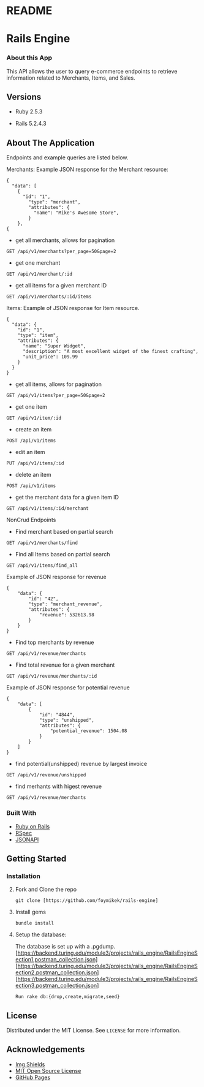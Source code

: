 # README

# Rails Engine

### About this App

This API allows the user to query e-commerce endpoints to retrieve information related to Merchants, Items, and Sales.

## Versions

- Ruby 2.5.3

- Rails 5.2.4.3



<!-- ABOUT THE PROJECT -->
## About The Application

Endpoints and example queries are listed below.

Merchants:
Example JSON response for the Merchant resource:
```
{
  "data": [
    {
      "id": "1",
        "type": "merchant",
        "attributes": {
          "name": "Mike's Awesome Store",
        }
    },
{
```
- get all merchants, allows for pagination
```
GET /api/v1/merchants?per_page=50&page=2
```
- get one merchant
```
GET /api/v1/merchant/:id
```
- get all items for a given merchant ID
```
GET /api/v1/merchants/:id/items 
```


Items:
Example of JSON response for Item resource.
```
{
  "data": {
    "id": "1",
    "type": "item",
    "attributes": {
      "name": "Super Widget",
      "description": "A most excellent widget of the finest crafting",
      "unit_price": 109.99
    }
  }
}
```
- get all items, allows for pagination
```
GET /api/v1/items?per_page=50&page=2
```
- get one item
```
GET /api/v1/item/:id
```
- create an item
```
POST /api/v1/items
```
- edit an item
```
PUT /api/v1/items/:id
```
- delete an item
```
POST /api/v1/items
```
- get the merchant data for a given item ID
```
GET /api/v1/items/:id/merchant
```

NonCrud Endpoints
- Find merchant based on partial search
```
GET /api/v1/merchants/find
```
- Find all Items based on partial search
```
GET /api/v1/items/find_all
```

Example of JSON response for revenue
```
{
    "data": {
        "id": "42",
        "type": "merchant_revenue",
        "attributes": {
            "revenue": 532613.98
        }
    }
}
```

- Find top merchants by revenue
```
GET /api/v1/revenue/merchants
```
- Find total revenue for a given merchant
```
GET /api/v1/revenue/merchants/:id
```

Example of JSON response for potential revenue
```
{
    "data": [
        {
            "id": "4844",
            "type": "unshipped",
            "attributes": {
                "potential_revenue": 1504.08
            }
        }
    ]
}
```

- find potential(unshipped) revenue by largest invoice
```
GET /api/v1/revenue/unshipped
```
- find merhants with higest revenue
```
GET /api/v1/revenue/merchants
```

### Built With

* [Ruby on Rails](https://rubyonrails.org/)
* [RSpec](https://github.com/rspec/rspec-rails)
* [JSONAPI](https://github.com/jsonapi-serializer/jsonapi-serializer)



<!-- GETTING STARTED -->
## Getting Started

### Installation

2. Fork and Clone the repo
   ```
   git clone [https://github.com/foymikek/rails-engine]
   ```
3. Install gems
   ```
   bundle install
   ```
4. Setup the database: 
   
   The database is set up with a .pgdump. 
   [https://backend.turing.edu/module3/projects/rails_engine/RailsEngineSection1.postman_collection.json]
   [https://backend.turing.edu/module3/projects/rails_engine/RailsEngineSection2.postman_collection.json]
   [https://backend.turing.edu/module3/projects/rails_engine/RailsEngineSection3.postman_collection.json]
   ```
   Run rake db:{drop,create,migrate,seed} 
   ```


<!-- LICENSE -->
## License

Distributed under the MIT License. See `LICENSE` for more information.




<!-- ACKNOWLEDGEMENTS -->
## Acknowledgements
* [Img Shields](https://shields.io)
* [MIT Open Source License](https://opensource.org/licenses/MIT)
* [GitHub Pages](https://pages.github.com)



